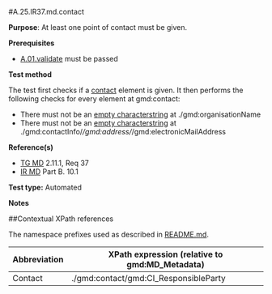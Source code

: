 #A.25.IR37.md.contact

**Purpose**: At least one point of contact must be given.

**Prerequisites**
* [A.01.validate](A.01.validate.md) must be passed

**Test method**

The test first checks if a [contact](#contact) element is given. It then performs the following checks for every element at gmd:contact:
*	There must not be an [empty characterstring](./README.md#emptychar) at ./gmd:organisationName
*	There must not be an [empty characterstring](./README.md#emptychar) at ./gmd:contactInfo/*/gmd:address/*/gmd:electronicMailAddress

**Reference(s)**	 

* [TG MD](./README.md#ref_TG_MD) 2.11.1, Req 37
* [IR MD](README.md#ref_IR_MD) Part B. 10.1

**Test type:** Automated

**Notes**

##Contextual XPath references

The namespace prefixes used as described in [README.md](./README.md#namespaces).

Abbreviation                                   |  XPath expression (relative to gmd:MD_Metadata)
-----------------------------------------------| -------------------------------------------------------------------------
<a name="contact"></a> Contact   | ./gmd:contact/gmd:CI_ResponsibleParty
